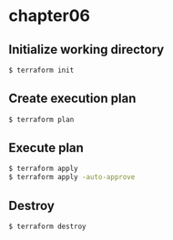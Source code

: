 # chapter06

## Initialize working directory

```sh
$ terraform init
```

## Create execution plan

```sh
$ terraform plan
```

## Execute plan

```sh
$ terraform apply
$ terraform apply -auto-approve
```

## Destroy

```sh
$ terraform destroy
```
